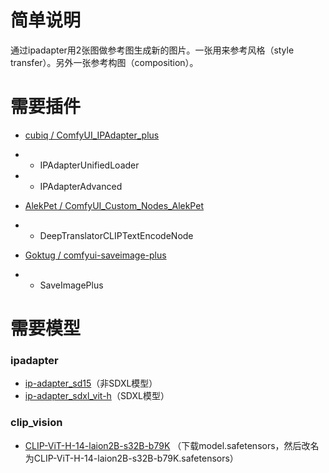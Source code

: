 # 简单说明

通过ipadapter用2张图做参考图生成新的图片。一张用来参考风格（style transfer）。另外一张参考构图（composition）。

# 需要插件

- [cubiq / ComfyUI_IPAdapter_plus](https://github.com/cubiq/ComfyUI_IPAdapter_plus)
- - IPAdapterUnifiedLoader
- - IPAdapterAdvanced

- [AlekPet / ComfyUI_Custom_Nodes_AlekPet](https://github.com/AlekPet/ComfyUI_Custom_Nodes_AlekPet)
- - DeepTranslatorCLIPTextEncodeNode

- [Goktug / comfyui-saveimage-plus](https://github.com/Goktug/comfyui-saveimage-plus)
- - SaveImagePlus

# 需要模型

### ipadapter
- [ip-adapter_sd15](https://huggingface.co/h94/IP-Adapter/blob/main/models/ip-adapter_sd15.safetensors)（非SDXL模型）
- [ip-adapter_sdxl_vit-h](https://huggingface.co/h94/IP-Adapter/blob/main/sdxl_models/ip-adapter-plus_sdxl_vit-h.safetensors)（SDXL模型）

### clip_vision
- [CLIP-ViT-H-14-laion2B-s32B-b79K](https://huggingface.co/h94/IP-Adapter/tree/main/models/image_encoder)
（下载model.safetensors，然后改名为CLIP-ViT-H-14-laion2B-s32B-b79K.safetensors）